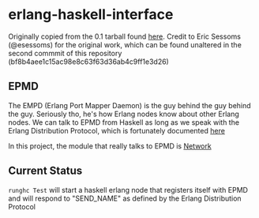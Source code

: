 erlang-haskell-interface
========================

Originally copied from the 0.1 tarball found
[here](http://hackage.haskell.org/package/erlang-0.1). Credit to Eric
Sessoms (@esessoms) for the original work, which can be found
unaltered in the second commmit of this repository
(bf8b4aee1c15ac98e8c63f63d36ab4c9ff1e3d26)

## EPMD

The EMPD (Erlang Port Mapper Daemon) is the guy behind the guy behind
the guy. Seriously tho, he's how Erlang nodes know about other Erlang
nodes. We can talk to EPMD from Haskell as long as we speak with the
Erlang Distribution Protocol, which is fortunately documented
[here](http://www.erlang.org/doc/apps/erts/erl_dist_protocol.html)

In this project, the module that really talks to EPMD is
[Network](src/Foreign/Erlang/Network.lhs)


## Current Status

`runghc Test` will start a haskell erlang node that registers itself
with EPMD and will respond to "SEND_NAME" as defined by the Erlang
Distribution Protocol

